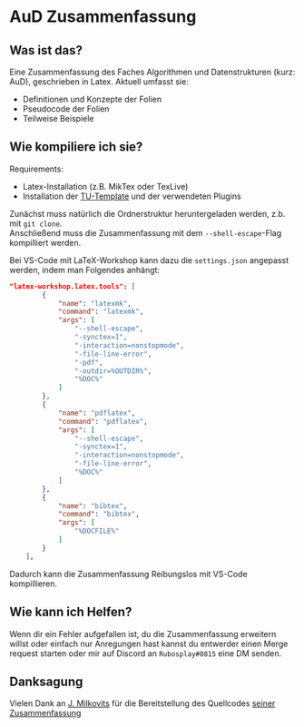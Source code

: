 # AuD Zusammenfassung
## Was ist das?
Eine Zusammenfassung des Faches Algorithmen und Datenstrukturen (kurz: AuD), geschrieben in Latex.
Aktuell umfasst sie:
- Definitionen und Konzepte der Folien
- Pseudocode der Folien
- Teilweise Beispiele

## Wie kompiliere ich sie?
Requirements:
- Latex-Installation (z.B. MikTex oder TexLive)
- Installation der [TU-Template](https://github.com/tudace/tuda_latex_templates) und der verwendeten Plugins

Zunächst muss natürlich die Ordnerstruktur heruntergeladen werden, z.b. mit `git clone`.  
Anschließend muss die Zusammenfassung mit dem `--shell-escape`-Flag kompilliert werden.  
  
Bei VS-Code mit LaTeX-Workshop kann dazu die `settings.json` angepasst werden, indem man Folgendes anhängt:
```json
"latex-workshop.latex.tools": [
        {
            "name": "latexmk",
            "command": "latexmk",
            "args": [
                "--shell-escape",
                "-synctex=1",
                "-interaction=nonstopmode",
                "-file-line-error",
                "-pdf",
                "-outdir=%OUTDIR%",
                "%DOC%"
            ]
        },
        {
            "name": "pdflatex",
            "command": "pdflatex",
            "args": [
                "--shell-escape",
                "-synctex=1",
                "-interaction=nonstopmode",
                "-file-line-error",
                "%DOC%"
            ]
        },
        {
            "name": "bibtex",
            "command": "bibtex",
            "args": [
                "%DOCFILE%"
            ]
        }
    ],
```
Dadurch kann die Zusammenfassung Reibungslos mit VS-Code kompillieren.
## Wie kann ich Helfen?
Wenn dir ein Fehler aufgefallen ist, du die Zusammenfassung erweitern willst oder einfach nur Anregungen hast kannst du entwerder einen Merge request starten oder mir auf Discord an `Rubosplay#0815` eine DM senden.

## Danksagung
Vielen Dank an [J. Milkovits](https://github.com/j-milkovits) für die Bereitstellung des Quellcodes [seiner Zusammenfassung](https://github.com/j-milkovits/latex_university_documents/tree/master/aud-reference_sheet)